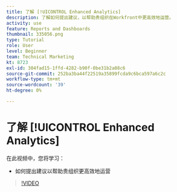 ```yaml
---
title: 了解 [!UICONTROL Enhanced Analytics]
description: 了解如何提出建议，以帮助贵组织在Workfront中更高效地运营。
activity: use
feature: Reports and Dashboards
thumbnail: 335056.png
type: Tutorial
role: User
level: Beginner
team: Technical Marketing
kt: 8723
exl-id: 304fad15-1ffd-4282-b90f-0be31b2a08c6
source-git-commit: 252ba3ba44f22519a35899fcda9c6bca597a6c2c
workflow-type: tm+mt
source-wordcount: '39'
ht-degree: 0%

---
```


# 了解 [!UICONTROL Enhanced Analytics]

在此视频中，您将学习：

* 如何提出建议以帮助贵组织更高效地运营

>[!VIDEO](https://video.tv.adobe.com/v/335056/?quality=12)
